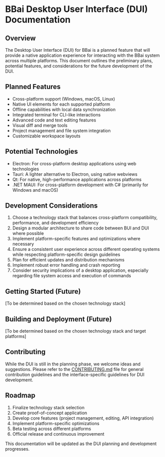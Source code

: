 # BBai Desktop User Interface (DUI) Documentation

## Overview

The Desktop User Interface (DUI) for BBai is a planned feature that will provide a native application experience for interacting with the BBai system across multiple platforms. This document outlines the preliminary plans, potential features, and considerations for the future development of the DUI.

## Planned Features

- Cross-platform support (Windows, macOS, Linux)
- Native UI elements for each supported platform
- Offline capabilities with local data synchronization
- Integrated terminal for CLI-like interactions
- Advanced code and text editing features
- Visual diff and merge tools
- Project management and file system integration
- Customizable workspace layouts

## Potential Technologies

- Electron: For cross-platform desktop applications using web technologies
- Tauri: A lighter alternative to Electron, using native webviews
- Qt: For native, high-performance applications across platforms
- .NET MAUI: For cross-platform development with C# (primarily for Windows and macOS)

## Development Considerations

1. Choose a technology stack that balances cross-platform compatibility, performance, and development efficiency
2. Design a modular architecture to share code between BUI and DUI where possible
3. Implement platform-specific features and optimizations where necessary
4. Ensure a consistent user experience across different operating systems while respecting platform-specific design guidelines
5. Plan for efficient updates and distribution mechanisms
6. Implement robust error handling and crash reporting
7. Consider security implications of a desktop application, especially regarding file system access and execution of commands

## Getting Started (Future)

[To be determined based on the chosen technology stack]

## Building and Deployment (Future)

[To be determined based on the chosen technology stack and target platforms]

## Contributing

While the DUI is still in the planning phase, we welcome ideas and suggestions. Please refer to the [CONTRIBUTING.md](CONTRIBUTING.md) file for general contribution guidelines and the interface-specific guidelines for DUI development.

## Roadmap

1. Finalize technology stack selection
2. Create proof-of-concept application
3. Develop core features (project management, editing, API integration)
4. Implement platform-specific optimizations
5. Beta testing across different platforms
6. Official release and continuous improvement

This documentation will be updated as the DUI planning and development progresses.